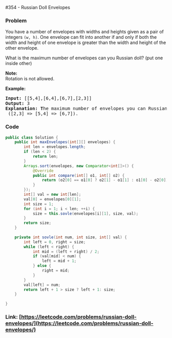 #354 - Russian Doll Envelopes

### Problem
<p>You have a number of envelopes with widths and heights given as a pair of integers <code>(w, h)</code>. One envelope can fit into another if and only if both the width and height of one envelope is greater than the width and height of the other envelope.</p>

<p>What is the maximum number of envelopes can you Russian doll? (put one inside other)</p>

<p><b>Note:</b><br />
Rotation is not allowed.</p>

<p><strong>Example:</strong></p>

<div>
<pre>
<strong>Input: </strong><span id="example-input-1-1">[[5,4],[6,4],[6,7],[2,3]]</span>
<strong>Output: </strong><span id="example-output-1">3 
<strong>Explanation: T</strong></span>he maximum number of envelopes you can Russian doll is <code>3</code> ([2,3] =&gt; [5,4] =&gt; [6,7]).
</pre>
</div>


### Code
```java
public class Solution {
    public int maxEnvelopes(int[][] envelopes) {
        int len = envelopes.length;
        if (len < 2) {
            return len;
        }
        Arrays.sort(envelopes, new Comparator<int[]>() {
            @Override
            public int compare(int[] o1, int[] o2) {
                return (o2[0] == o1[0] ? o2[1] - o1[1] : o1[0] - o2[0]);
            }
        });
        int[] val = new int[len];
        val[0] = envelopes[0][1];
        int size = 1;
        for (int i = 1; i < len; ++i) {
            size = this.sovle(envelopes[i][1], size, val);
        }
        return size;
    }
    
    private int sovle(int num, int size, int[] val) {
        int left = 0, right = size;
        while (left < right) {
            int mid = (left + right) / 2;
            if (val[mid] < num) {
                left = mid + 1;
            } else {
                right = mid;
            }
        }
        val[left] = num;
        return left + 1 > size ? left + 1: size;
    }
    
}
```
### Link: [https://leetcode.com/problems/russian-doll-envelopes/](https://leetcode.com/problems/russian-doll-envelopes/)
